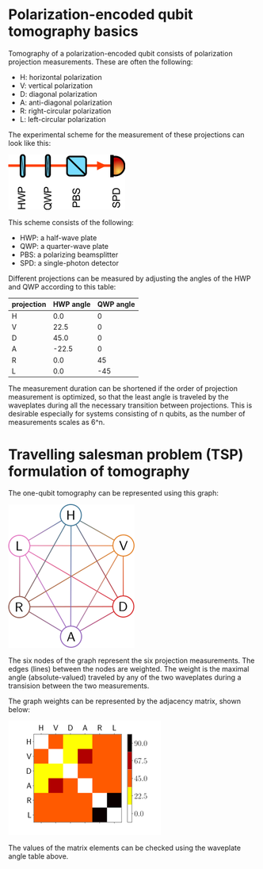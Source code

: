 # Polarization-encoded qubit tomography basics
Tomography of a polarization-encoded qubit consists of polarization projection measurements. These are often the following:

* H: horizontal polarization
* V: vertical polarization
* D: diagonal polarization
* A: anti-diagonal polarization
* R: right-circular polarization
* L: left-circular polarization

The experimental scheme for the measurement of these projections can look like this:

![polarization projection measurement scheme](images/tomo_scheme_6s.png)

This scheme consists of the following:

* HWP: a half-wave plate
* QWP: a quarter-wave plate
* PBS: a polarizing beamsplitter
* SPD: a single-photon detector

Different projections can be measured by adjusting the angles of the HWP and QWP according to this table:

| projection | HWP angle | QWP angle |
|------------|-----------|-----------|
|      H     |     0.0   |     0     |
|      V     |    22.5   |     0     |
|      D     |    45.0   |     0     |
|      A     |   -22.5   |     0     |
|      R     |     0.0   |    45     |
|      L     |     0.0   |   -45     |

The measurement duration can be shortened if the order of projection measurement is optimized, so that the least angle is traveled by the waveplates during all the necessary transition between projections. This is desirable especially for systems consisting of n qubits, as the number of measurements scales as 6^n.

# Travelling salesman problem (TSP) formulation of tomography

The one-qubit tomography can be represented using this graph:

![A graph representation of one-qubit tomography. Six nodes represent the projection measurements](images/tomo_graph.png)

The six nodes of the graph represent the six projection measurements. The edges (lines) between the nodes are weighted. The weight is the maximal angle (absolute-valued) traveled by any of the two waveplates during a transision between the two measurements.

The graph weights can be represented by the adjacency matrix, shown below:

![The adjacency matrix for one-qubit tomography](images/adj1.png)

The values of the matrix elements can be checked using the waveplate angle table above.
